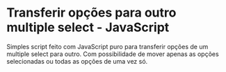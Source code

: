 # Transferir opções para outro multiple select - JavaScript

Simples script feito com JavaScript puro para transferir opções de um multiple select para outro.
Com possibilidade de mover apenas as opções selecionadas ou todas as opções de uma vez só.